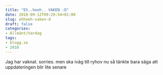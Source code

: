 ```yaml
---
title: "Eh..heeh.. VAKEN :D"
date: 2010-09-12T09:29:54+01:00
slug: ehheeh-vaken-d
draft: false
categories:
- Allmänt/Vardag
tags:
- blogg.se
- 2010
---
```

Jag har vaknat. sorries. men ska iväg till ryhov nu så tänkte bara säga att uppdateringen blir lite senare